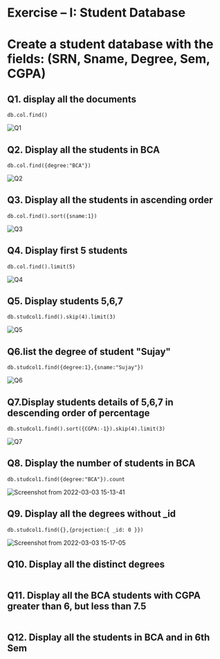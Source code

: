 # Exercise – I: Student Database
# Create a student database with the fields: (SRN, Sname, Degree, Sem, CGPA)

## Q1. display all the documents
```
db.col.find()
```
![Q1](https://user-images.githubusercontent.com/39644109/156515481-880a08da-08f4-4856-98ae-6f4e04bc4880.png)

## Q2. Display all the students in BCA
```
db.col.find({degree:"BCA"})
```
![Q2](https://user-images.githubusercontent.com/39644109/156515994-45ad0178-080b-4026-80a4-4f9614ee42bf.png)

## Q3. Display all the students in ascending order
```
db.col.find().sort({sname:1})
```
![Q3](https://user-images.githubusercontent.com/39644109/156516391-e614ffbc-f04d-411f-8af7-3f6b23a3af44.png)

## Q4. Display first 5 students
```
db.col.find().limit(5)
```

![Q4](https://user-images.githubusercontent.com/39644109/156518207-5d8809bf-0b06-4746-b498-fb4f5c4ade1b.png)

## Q5. Display students 5,6,7
```
db.studcol1.find().skip(4).limit(3)
```
![Q5](https://user-images.githubusercontent.com/39644109/156521139-9443e551-e893-4136-a0f9-a2572b8a0b59.png)

## Q6.list the degree of student "Sujay"
```
db.studcol1.find({degree:1},{sname:"Sujay"})
```
![Q6](https://user-images.githubusercontent.com/39644109/156525420-2894bdc2-2783-4e29-902c-8c8d9b774938.png)

## Q7.Display students details of 5,6,7 in descending order of percentage
```
db.studcol1.find().sort({CGPA:-1}).skip(4).limit(3)
```
![Q7](https://user-images.githubusercontent.com/39644109/156536064-2802c878-d964-4396-86ab-1da1d1b0481f.png)

## Q8. Display the number of students in BCA
```
db.studcol1.find({degree:"BCA"}).count
```
![Screenshot from 2022-03-03 15-13-41](https://user-images.githubusercontent.com/39644109/156580762-ca3bfefc-f72d-4d84-87d0-4c89c31a9538.png)

## Q9. Display all the degrees without _id
```
db.studcol1.find({},{projection:{ _id: 0 }})
```
![Screenshot from 2022-03-03 15-17-05](https://user-images.githubusercontent.com/39644109/156581510-36a01f65-9e66-4fde-91ed-bae6f67029e3.png)


## Q10. Display all the distinct degrees
```

```

## Q11. Display all the BCA students with CGPA greater than 6, but less than 7.5
```

```

## Q12. Display all the students in BCA and in 6th Sem
```

```
